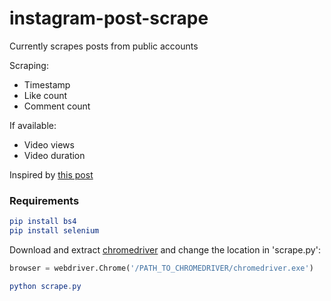 # instagram-post-scrape
Currently scrapes posts from public accounts

Scraping:
- Timestamp
- Like count
- Comment count

If available:

- Video views
- Video duration

Inspired by [this post](https://medium.com/@srujana.rao2/scraping-instagram-with-python-using-selenium-and-beautiful-soup-8b72c186a058)

### Requirements

```elm
pip install bs4
pip install selenium
```

Download and extract [chromedriver](http://chromedriver.chromium.org/) and change the location in 'scrape.py':

```python
browser = webdriver.Chrome('/PATH_TO_CHROMEDRIVER/chromedriver.exe')
```
```elm
python scrape.py
```
